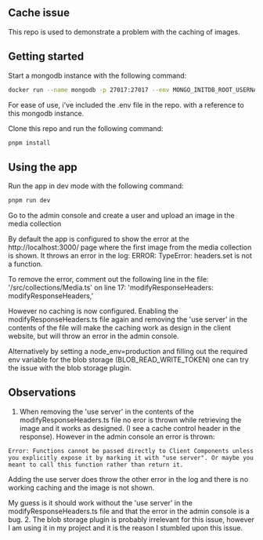 ## Cache issue

This repo is used to demonstrate a problem with the caching of images.

## Getting started

Start a mongodb instance with the following command:

```bash
docker run --name mongodb -p 27017:27017 --env MONGO_INITDB_ROOT_USERNAME=admin --env MONGO_INITDB_ROOT_PASSWORD=password -d mongo:latest
```

For ease of use, i've included the .env file in the repo. with a reference to this mongodb instance.

Clone this repo and run the following command:

```bash
pnpm install
```

## Using the app

Run the app in dev mode with the following command:

```bash
pnpm run dev
```

Go to the admin console and create a user and upload an image in the media collection

By default the app is configured to show the error at the http://localhost:3000/ page where the first image from the media collection is shown. It throws an error in the log: ERROR: TypeError: headers.set is not a function.

To remove the error, comment out the following line in the file: '/src/collections/Media.ts' on line 17: 'modifyResponseHeaders: modifyResponseHeaders,'

However no caching is now configured. Enabling the modifyResponseHeaders.ts file again and removing the 'use server' in the contents of the file will make the caching work as design in the client website, but will throw an error in the admin console.

Alternatively by setting a node_env=production and filling out the required env variable for the blob storage (BLOB_READ_WRITE_TOKEN) one can try the issue with the blob storage plugin.

## Observations

1. When removing the 'use server' in the contents of the modifyResponseHeaders.ts file no eror is thrown while retrieving the image and it works as designed. (I see a cache control header in the response). However in the admin console an error is thrown:

```
Error: Functions cannot be passed directly to Client Components unless you explicitly expose it by marking it with "use server". Or maybe you meant to call this function rather than return it.
```

Adding the use server does throw the other error in the log and there is no working caching and the image is not shown.

My guess is it should work without the 'use server' in the modifyResponseHeaders.ts file and that the error in the admin console is a bug. 2. The blob storage plugin is probably irrelevant for this issue, however I am using it in my project and it is the reason I stumbled upon this issue.
